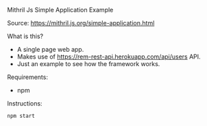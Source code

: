 Mithril Js Simple Application Example

Source: https://mithril.js.org/simple-application.html

What is this?

* A single page web app.
* Makes use of https://rem-rest-api.herokuapp.com/api/users API.
* Just an example to see how the framework works.

Requirements:

* npm

Instructions:
```
npm start
```
